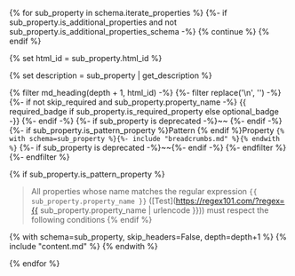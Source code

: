 {% for sub_property in schema.iterate_properties %}
  {%- if sub_property.is_additional_properties and not sub_property.is_additional_properties_schema -%}
    {% continue %}
  {% endif %}

  {% set html_id = sub_property.html_id %}

  {% set description = sub_property | get_description %}

  {% filter md_heading(depth + 1, html_id) -%}
    {%- filter replace('\n', '') -%}
      {%- if not skip_required and sub_property.property_name -%}
        {{ required_badge if sub_property.is_required_property else optional_badge -}}
      {%- endif -%}
      {%- if sub_property is deprecated  -%}~~ {%- endif -%}
      {%- if sub_property.is_pattern_property %}Pattern {% endif %}Property `{% with schema=sub_property %}{%- include "breadcrumbs.md" %}{% endwith %}`
      {%- if sub_property is deprecated -%}~~{%- endif -%}
    {%- endfilter %}
  {%- endfilter %}

  {% if sub_property.is_pattern_property %}
> All properties whose name matches the regular expression
```{{ sub_property.property_name }}``` ([Test](https://regex101.com/?regex={{ sub_property.property_name | urlencode }}))
must respect the following conditions
  {% endif %}


  {% with schema=sub_property, skip_headers=False, depth=depth+1 %}
    {% include "content.md" %}
  {% endwith %}

{% endfor %}
